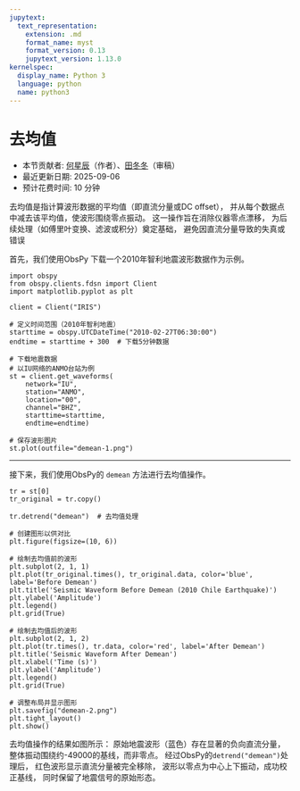 ```yaml
---
jupytext:
  text_representation:
    extension: .md
    format_name: myst
    format_version: 0.13
    jupytext_version: 1.13.0
kernelspec:
  display_name: Python 3
  language: python
  name: python3
---
```



# 去均值

- 本节贡献者: [何星辰](https://github.com/Chuan1937)（作者）、[田冬冬](https://me.seisman.info/)（审稿）
- 最近更新日期: 2025-09-06
- 预计花费时间: 10 分钟

去均值是指计算波形数据的平均值（即直流分量或DC offset），
并从每个数据点中减去该平均值，使波形围绕零点振动。
这一操作旨在消除仪器零点漂移，
为后续处理（如傅里叶变换、滤波或积分）奠定基础，
避免因直流分量导致的失真或错误




首先，我们使用ObsPy 下载一个2010年智利地震波形数据作为示例。

```{code-cell} ipython3
import obspy
from obspy.clients.fdsn import Client
import matplotlib.pyplot as plt

client = Client("IRIS") 

# 定义时间范围（2010年智利地震）
starttime = obspy.UTCDateTime("2010-02-27T06:30:00")
endtime = starttime + 300  # 下载5分钟数据

# 下载地震数据
# 以IU网络的ANMO台站为例
st = client.get_waveforms(
    network="IU",
    station="ANMO", 
    location="00", 
    channel="BHZ",
    starttime=starttime, 
    endtime=endtime)
    
# 保存波形图片
st.plot(outfile="demean-1.png")
```

<!-- ![下载波形图](demean-1.png) -->

---

接下来，我们使用ObsPy的 `demean` 方法进行去均值操作。

```{code-cell} ipython3
tr = st[0]
tr_original = tr.copy()

tr.detrend("demean")  # 去均值处理

# 创建图形以供对比
plt.figure(figsize=(10, 6))

# 绘制去均值前的波形
plt.subplot(2, 1, 1)
plt.plot(tr_original.times(), tr_original.data, color='blue', label='Before Demean')
plt.title('Seismic Waveform Before Demean (2010 Chile Earthquake)')
plt.ylabel('Amplitude')
plt.legend()
plt.grid(True)

# 绘制去均值后的波形
plt.subplot(2, 1, 2)
plt.plot(tr.times(), tr.data, color='red', label='After Demean')
plt.title('Seismic Waveform After Demean')
plt.xlabel('Time (s)')
plt.ylabel('Amplitude')
plt.legend()
plt.grid(True)

# 调整布局并显示图形
plt.savefig("demean-2.png")
plt.tight_layout()
plt.show()
```

<!-- ![去均值前后对比图](demean-2.png) -->

去均值操作的结果如图所示：
原始地震波形（蓝色）存在显著的负向直流分量，
整体振动围绕约-49000的基线，而非零点。
经过ObsPy的`detrend("demean")`处理后，
红色波形显示直流分量被完全移除，
波形以零点为中心上下振动，成功校正基线，
同时保留了地震信号的原始形态。
